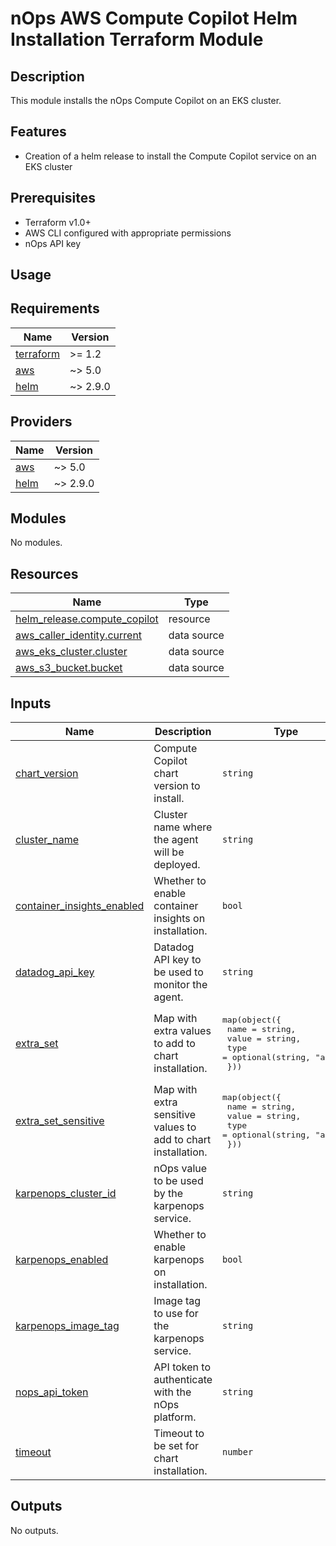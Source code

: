 # nOps AWS Compute Copilot Helm Installation Terraform Module

## Description
This module installs the nOps Compute Copilot on an EKS cluster.

## Features
- Creation of a helm release to install the Compute Copilot service on an EKS cluster

## Prerequisites

- Terraform v1.0+
- AWS CLI configured with appropriate permissions
- nOps API key

## Usage

<!-- BEGIN_TF_DOCS -->
## Requirements

| Name | Version |
|------|---------|
| <a name="requirement_terraform"></a> [terraform](#requirement\_terraform) | >= 1.2 |
| <a name="requirement_aws"></a> [aws](#requirement\_aws) | ~> 5.0 |
| <a name="requirement_helm"></a> [helm](#requirement\_helm) | ~> 2.9.0 |

## Providers

| Name | Version |
|------|---------|
| <a name="provider_aws"></a> [aws](#provider\_aws) | ~> 5.0 |
| <a name="provider_helm"></a> [helm](#provider\_helm) | ~> 2.9.0 |

## Modules

No modules.

## Resources

| Name | Type |
|------|------|
| [helm_release.compute_copilot](https://registry.terraform.io/providers/hashicorp/helm/latest/docs/resources/release) | resource |
| [aws_caller_identity.current](https://registry.terraform.io/providers/hashicorp/aws/latest/docs/data-sources/caller_identity) | data source |
| [aws_eks_cluster.cluster](https://registry.terraform.io/providers/hashicorp/aws/latest/docs/data-sources/eks_cluster) | data source |
| [aws_s3_bucket.bucket](https://registry.terraform.io/providers/hashicorp/aws/latest/docs/data-sources/s3_bucket) | data source |

## Inputs

| Name | Description | Type | Default | Required |
|------|-------------|------|---------|:--------:|
| <a name="input_chart_version"></a> [chart\_version](#input\_chart\_version) | Compute Copilot chart version to install. | `string` | `""` | no |
| <a name="input_cluster_name"></a> [cluster\_name](#input\_cluster\_name) | Cluster name where the agent will be deployed. | `string` | n/a | yes |
| <a name="input_container_insights_enabled"></a> [container\_insights\_enabled](#input\_container\_insights\_enabled) | Whether to enable container insights on installation. | `bool` | `true` | no |
| <a name="input_datadog_api_key"></a> [datadog\_api\_key](#input\_datadog\_api\_key) | Datadog API key to be used to monitor the agent. | `string` | n/a | yes |
| <a name="input_extra_set"></a> [extra\_set](#input\_extra\_set) | Map with extra values to add to chart installation. | <pre>map(object({<br/>    name  = string,<br/>    value = string,<br/>    type  = optional(string, "auto")<br/>  }))</pre> | `{}` | no |
| <a name="input_extra_set_sensitive"></a> [extra\_set\_sensitive](#input\_extra\_set\_sensitive) | Map with extra sensitive values to add to chart installation. | <pre>map(object({<br/>    name  = string,<br/>    value = string,<br/>    type  = optional(string, "auto")<br/>  }))</pre> | `{}` | no |
| <a name="input_karpenops_cluster_id"></a> [karpenops\_cluster\_id](#input\_karpenops\_cluster\_id) | nOps value to be used by the karpenops service. | `string` | n/a | yes |
| <a name="input_karpenops_enabled"></a> [karpenops\_enabled](#input\_karpenops\_enabled) | Whether to enable karpenops on installation. | `bool` | `true` | no |
| <a name="input_karpenops_image_tag"></a> [karpenops\_image\_tag](#input\_karpenops\_image\_tag) | Image tag to use for the karpenops service. | `string` | `"1.23.6"` | no |
| <a name="input_nops_api_token"></a> [nops\_api\_token](#input\_nops\_api\_token) | API token to authenticate with the nOps platform. | `string` | n/a | yes |
| <a name="input_timeout"></a> [timeout](#input\_timeout) | Timeout to be set for chart installation. | `number` | `300` | no |

## Outputs

No outputs.
<!-- END_TF_DOCS -->
